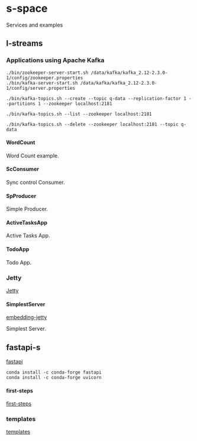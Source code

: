 # s-space
Services and examples

## l-streams

### Applications using Apache Kafka

```
./bin/zookeeper-server-start.sh /data/kafka/kafka_2.12-2.3.0-1/config/zookeeper.properties
./bin/kafka-server-start.sh /data/kafka/kafka_2.12-2.3.0-1/config/server.properties

./bin/kafka-topics.sh --create --topic q-data --replication-factor 1 --partitions 1 --zookeeper localhost:2181

./bin/kafka-topics.sh --list --zookeeper localhost:2181

./bin/kafka-topics.sh --delete --zookeeper localhost:2181 --topic q-data
```

#### WordCount
Word Count example.

#### ScConsumer
Sync control Consumer.

#### SpProducer
Simple Producer.

#### ActiveTasksApp
Active Tasks App.

#### TodoApp
Todo App.

### Jetty
[Jetty](https://www.eclipse.org/jetty/documentation/current/index.html)

#### SimplestServer
[embedding-jetty](https://www.eclipse.org/jetty/documentation/current/embedding-jetty.html)

Simplest Server.

## fastapi-s
[fastapi](https://fastapi.tiangolo.com/)

```
conda install -c conda-forge fastapi
conda install -c conda-forge uvicorn
```

#### first-steps
[first-steps](https://fastapi.tiangolo.com/tutorial/first-steps/)

### templates
[templates](https://fastapi.tiangolo.com/advanced/templates/)
